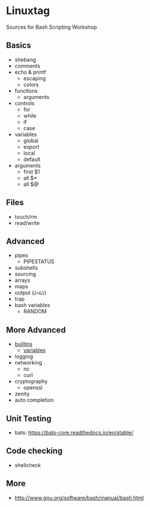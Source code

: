 # Linuxtag
Sources for Bash Scripting Workshop

## Basics
* shebang
* comments
* echo & printf
    * escaping
    * colors
* functions
    * arguments
* controls
    * for
    * while
    * if
    * case
* variables
    * global
    * export
    * local
    * default
* arguments
    * first $1
    * all $*
    * all $@

## Files
* touch/rm
* read/write

## Advanced
* pipes
    * PIPESTATUS
* subshells
* sourcing
* arrays
* maps
* output (`2>&1`)
* trap
* bash variables
    * RANDOM

## More Advanced
* [builtins](https://www.gnu.org/software/bash/manual/html_node/Bash-Builtins.html)
    * [variables](https://www.gnu.org/software/bash/manual/html_node/Bash-Variables.html)
* logging
* networking
    * nc
    * curl
* cryptography
    * openssl
* zenity
* auto completion

## Unit Testing
* bats: https://bats-core.readthedocs.io/en/stable/

## Code checking
* shellcheck

## More
* http://www.gnu.org/software/bash/manual/bash.html
